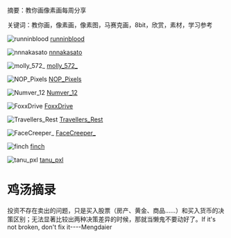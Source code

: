 摘要：教你画像素画每周分享

关键词：教你画，像素画，像素图，马赛克画，8bit，欣赏，素材，学习参考

![runninblood](https://pbs.twimg.com/media/GmmcQjpWwAAvGdY?format=png&name=medium)
[runninblood](https://runninblood.itch.io/)

![nnnakasato](https://pbs.twimg.com/media/GI133llaAAAJgXB?format=png&name=large)
[nnnakasato](https://nnnakasato.tumblr.com/)

![molly_572_](https://pbs.twimg.com/media/Gmkir3naEAUBV0A?format=jpg&name=medium)
[molly_572_](https://x.com/molly_572_)

![NOP_Pixels](https://pbs.twimg.com/media/GmlKlB7WUAADZa5?format=png&name=medium)
[NOP_Pixels](https://x.com/NOP_Pixels)

![Numver_12](https://pbs.twimg.com/media/GmZvHs3a8AA8ntl?format=png&name=medium)
[Numver_12](https://x.com/Numver_12)

![FoxxDrive](https://pbs.twimg.com/media/GmkZKCMWwAA-y_L?format=png&name=900x900)
[FoxxDrive](https://foxxdrive.art)

![Travellers_Rest](https://pbs.twimg.com/media/GmftvWDXcAAO42V?format=jpg&name=medium)
[Travellers_Rest](https://store.steampowered.com/app/1139980/_Travellers_Rest/)

![FaceCreeper_](https://pbs.twimg.com/media/GmjKzXvaEAA2E8F?format=jpg&name=medium)
[FaceCreeper_](https://x.com/FaceCreeper_)

![finch](https://pbs.twimg.com/media/GmmNptWaEAQgjIT?format=png&name=900x900)
[finch](https://paperfinch.redbubble.com)

![tanu_pxl](https://pbs.twimg.com/media/Gmg6EM8aEAAsiy2?format=jpg&name=900x900)
[tanu_pxl](https://x.com/tanu_pxl)

# 鸡汤摘录

投资不存在卖出的问题，只是买入股票（房产、黄金、商品……）和买入货币的决策区别；无法显著比较出两种决策差异的时候，那就当懒鬼不要动好了。If it's not broken, don't fix it----Mengdaier